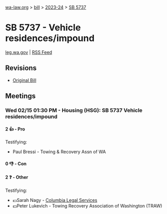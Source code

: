 [wa-law.org](/) > [bill](/bill/) > [2023-24](/bill/2023-24/) > [SB 5737](/bill/2023-24/sb/5737/)

# SB 5737 - Vehicle residences/impound
[leg.wa.gov](https://app.leg.wa.gov/billsummary?BillNumber=5737&Year=2023&Initiative=false) | [RSS Feed](./rss.xml)

## Revisions
* [Original Bill](1/)

## Meetings
### Wed 02/15 01:30 PM - Housing (HSG): SB 5737 Vehicle residences/impound
#### 2 👍 - Pro
Testifying:
* Paul Bressi - Towing & Recovery Assn of WA

#### 0 👎 - Con

#### 2 ❓ - Other
Testifying:
* 💵Sarah Nagy - [Columbia Legal Services](/org/columbia_legal_services/)
* 💵Peter Lukevich - Towing Recovery Association of Washington (TRAW)

